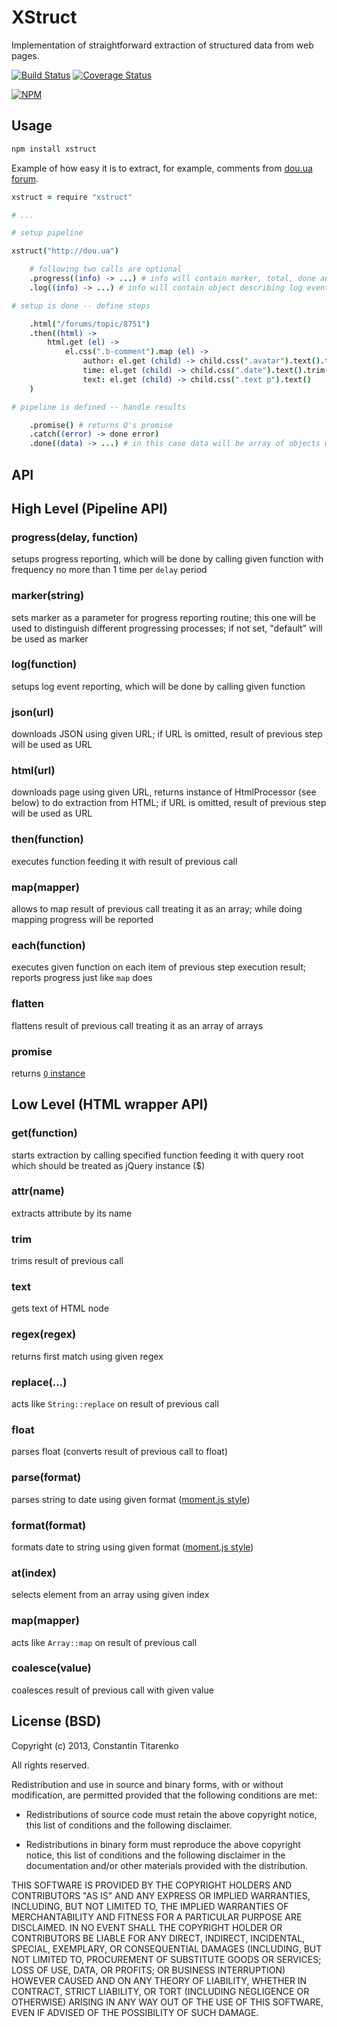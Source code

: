 XStruct
=======

Implementation of straightforward extraction of structured data from web pages.

[![Build Status](https://secure.travis-ci.org/titarenko/node-xstruct.png?branch=master)](https://travis-ci.org/titarenko/node-xstruct) [![Coverage Status](https://coveralls.io/repos/titarenko/node-xstruct/badge.png)](https://coveralls.io/r/titarenko/node-xstruct)

[![NPM](https://nodei.co/npm/xstruct.png?downloads=true&stars=true)](https://nodei.co/npm/xstruct/)

Usage
-----

```bash
npm install xstruct
```

Example of how easy it is to extract, for example, comments from [dou.ua forum](http://dou.ua/forum).

```coffee
xstruct = require "xstruct"

# ...

# setup pipeline

xstruct("http://dou.ua")

	# following two calls are optional
	.progress((info) -> ...) # info will contain marker, total, done and fraction (which is done/total) properties  
	.log((info) -> ...) # info will contain object describing log event

# setup is done -- define steps

	.html("/forums/topic/8751")
	.then((html) -> 
		html.get (el) -> 
			el.css(".b-comment").map (el) ->
				author: el.get (child) -> child.css(".avatar").text().trim()
				time: el.get (child) -> child.css(".date").text().trim()
				text: el.get (child) -> child.css(".text p").text()
	)

# pipeline is defined -- handle results

	.promise() # returns Q's promise
	.catch((error) -> done error)
	.done((data) -> ...) # in this case data will be array of objects with "author", "time" and "text" properties 
```

API
---

## High Level (Pipeline API)

### progress(delay, function)

setups progress reporting, which will be done by calling given function with frequency no more than 1 time per `delay` period

### marker(string)

sets marker as a parameter for progress reporting routine; this one will be used to distinguish different progressing processes; if not set, "default" will be used as marker

### log(function)

setups log event reporting, which will be done by calling given function

### json(url)

downloads JSON using given URL; if URL is omitted, result of previous step will be used as URL

### html(url)

downloads page using given URL, returns instance of HtmlProcessor (see below) to do extraction from HTML; if URL is omitted, result of previous step will be used as URL

### then(function)

executes function feeding it with result of previous call

### map(mapper)

allows to map result of previous call treating it as an array; while doing mapping progress will be reported

### each(function)

executes given function on each item of previous step execution result; reports progress just like `map` does 

### flatten

flattens result of previous call treating it as an array of arrays

### promise

returns [`Q` instance](https://github.com/kriskowal/q)

## Low Level (HTML wrapper API)

### get(function)

starts extraction by calling specified function feeding it with query root which should be treated as jQuery instance ($)

### attr(name)

extracts attribute by its name

### trim

trims result of previous call

### text

gets text of HTML node

### regex(regex)

returns first match using given regex

### replace(...)

acts like `String::replace` on result of previous call

### float

parses float (converts result of previous call to float)

### parse(format)

parses string to date using given format ([moment.js style](http://momentjs.com/docs/#/parsing/string-format/))

### format(format)

formats date to string using given format ([moment.js style](http://momentjs.com/docs/#/parsing/string-format/))

### at(index)

selects element from an array using given index

### map(mapper)

acts like `Array::map` on result of previous call

### coalesce(value)

coalesces result of previous call with given value

License (BSD)
-------------

Copyright (c) 2013, Constantin Titarenko

All rights reserved.

Redistribution and use in source and binary forms, with or without modification, are permitted provided that the following conditions are met:

* Redistributions of source code must retain the above copyright notice, this list of conditions and the following disclaimer.

* Redistributions in binary form must reproduce the above copyright notice, this list of conditions and the following disclaimer in the documentation and/or other materials provided with the distribution.

THIS SOFTWARE IS PROVIDED BY THE COPYRIGHT HOLDERS AND CONTRIBUTORS "AS IS" AND ANY EXPRESS OR IMPLIED WARRANTIES, INCLUDING, BUT NOT LIMITED TO, THE IMPLIED WARRANTIES OF MERCHANTABILITY AND FITNESS FOR A PARTICULAR PURPOSE ARE DISCLAIMED. IN NO EVENT SHALL THE COPYRIGHT HOLDER OR CONTRIBUTORS BE LIABLE FOR ANY DIRECT, INDIRECT, INCIDENTAL, SPECIAL, EXEMPLARY, OR CONSEQUENTIAL DAMAGES (INCLUDING, BUT NOT LIMITED TO, PROCUREMENT OF SUBSTITUTE GOODS OR SERVICES; LOSS OF USE, DATA, OR PROFITS; OR BUSINESS INTERRUPTION) HOWEVER CAUSED AND ON ANY THEORY OF LIABILITY, WHETHER IN CONTRACT, STRICT LIABILITY, OR TORT (INCLUDING NEGLIGENCE OR OTHERWISE) ARISING IN ANY WAY OUT OF THE USE OF THIS SOFTWARE, EVEN IF ADVISED OF THE POSSIBILITY OF SUCH DAMAGE.

